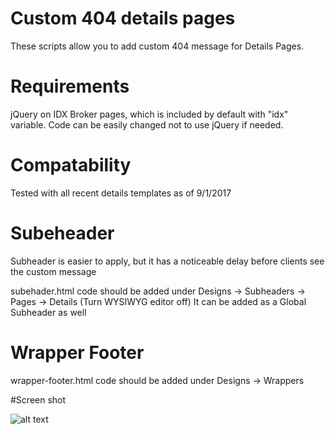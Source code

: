 # Custom 404 details pages

These scripts allow you to add custom 404 message for Details Pages.

# Requirements

jQuery on IDX Broker pages, which is included by default with "idx" variable. Code can be easily changed not to use jQuery if needed.

# Compatability

Tested with all recent details templates as of 9/1/2017

# Subeheader

Subheader is easier to apply, but it has a noticeable delay before clients see the custom message

subehader.html code should be added under Designs -> Subheaders -> Pages -> Details (Turn WYSIWYG editor off)
It can be added as a Global Subheader as well

# Wrapper Footer 

wrapper-footer.html code should be added under Designs -> Wrappers 

#Screen shot

![alt text](https://github.com/jun488/idx-code-snippits/blob/master/sample-images/custom-404-details.png?raw=true "details page custom 404")
